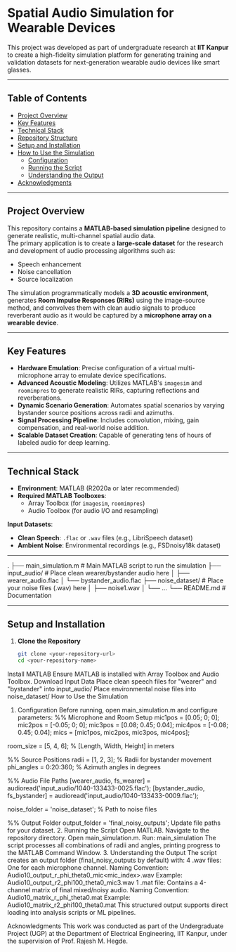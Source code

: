 # Spatial Audio Simulation for Wearable Devices

This project was developed as part of undergraduate research at **IIT Kanpur** to create a high-fidelity simulation platform for generating training and validation datasets for next-generation wearable audio devices like smart glasses.

---

## Table of Contents
- [Project Overview](#project-overview)
- [Key Features](#key-features)
- [Technical Stack](#technical-stack)
- [Repository Structure](#repository-structure)
- [Setup and Installation](#setup-and-installation)
- [How to Use the Simulation](#how-to-use-the-simulation)
  - [Configuration](#configuration)
  - [Running the Script](#running-the-script)
  - [Understanding the Output](#understanding-the-output)
- [Acknowledgments](#acknowledgments)

---

## Project Overview

This repository contains a **MATLAB-based simulation pipeline** designed to generate realistic, multi-channel spatial audio data.  
The primary application is to create a **large-scale dataset** for the research and development of audio processing algorithms such as:
- Speech enhancement  
- Noise cancellation  
- Source localization  

The simulation programmatically models a **3D acoustic environment**, generates **Room Impulse Responses (RIRs)** using the image-source method, and convolves them with clean audio signals to produce reverberant audio as it would be captured by a **microphone array on a wearable device**.

---

## Key Features

- **Hardware Emulation**: Precise configuration of a virtual multi-microphone array to emulate device specifications.  
- **Advanced Acoustic Modeling**: Utilizes MATLAB's `imagesim` and `roomimpres` to generate realistic RIRs, capturing reflections and reverberations.  
- **Dynamic Scenario Generation**: Automates spatial scenarios by varying bystander source positions across radii and azimuths.  
- **Signal Processing Pipeline**: Includes convolution, mixing, gain compensation, and real-world noise addition.  
- **Scalable Dataset Creation**: Capable of generating tens of hours of labeled audio for deep learning.  

---

## Technical Stack

- **Environment**: MATLAB (R2020a or later recommended)  
- **Required MATLAB Toolboxes**:
  - Array Toolbox (for `imagesim`, `roomimpres`)  
  - Audio Toolbox (for audio I/O and resampling)  

**Input Datasets**:
- **Clean Speech**: `.flac` or `.wav` files (e.g., LibriSpeech dataset)  
- **Ambient Noise**: Environmental recordings (e.g., FSDnoisy18k dataset)  

---

.
├── main_simulation.m # Main MATLAB script to run the simulation
├── input_audio/ # Place clean wearer/bystander audio here
│ ├── wearer_audio.flac
│ └── bystander_audio.flac
├── noise_dataset/ # Place your noise files (.wav) here
│ ├── noise1.wav
│ └── ...
└── README.md # Documentation

---

## Setup and Installation

1. **Clone the Repository**
   ```bash
   git clone <your-repository-url>
   cd <your-repository-name>
Install MATLAB
Ensure MATLAB is installed with Array Toolbox and Audio Toolbox.
Download Input Data
Place clean speech files for "wearer" and "bystander" into input_audio/
Place environmental noise files into noise_dataset/
How to Use the Simulation
1. Configuration
Before running, open main_simulation.m and configure parameters:
%% Microphone and Room Setup
mic1pos = [0.05; 0; 0];
mic2pos = [-0.05; 0; 0];
mic3pos = [0.08; 0.45; 0.04];
mic4pos = [-0.08; 0.45; 0.04];
mics = [mic1pos, mic2pos, mic3pos, mic4pos];

room_size = [5, 4, 6]; % [Length, Width, Height] in meters

%% Source Positions
radii = [1, 2, 3];          % Radii for bystander movement
phi_angles = 0:20:360;      % Azimuth angles in degrees

%% Audio File Paths
[wearer_audio, fs_wearer] = audioread('input_audio/1040-133433-0025.flac');
[bystander_audio, fs_bystander] = audioread('input_audio/1040-133433-0009.flac');

noise_folder = 'noise_dataset';   % Path to noise files

%% Output Folder
output_folder = 'final_noisy_outputs';
Update file paths for your dataset.
2. Running the Script
Open MATLAB.
Navigate to the repository directory.
Open main_simulation.m.
Run:
main_simulation
The script processes all combinations of radii and angles, printing progress to the MATLAB Command Window.
3. Understanding the Output
The script creates an output folder (final_noisy_outputs by default) with:
4 .wav files: One for each microphone channel.
Naming Convention:
Audio10_output_r<radius>_phi<angle>_theta0_mic<mic_index>.wav
Example:
Audio10_output_r2_phi100_theta0_mic3.wav
1 .mat file: Contains a 4-channel matrix of final mixed/noisy audio.
Naming Convention:
Audio10_matrix_r<radius>_phi<angle>_theta0.mat
Example:
Audio10_matrix_r2_phi100_theta0.mat
This structured output supports direct loading into analysis scripts or ML pipelines.

Acknowledgments
This work was conducted as part of the Undergraduate Project (UGP) at the
Department of Electrical Engineering, IIT Kanpur,
under the supervision of Prof. Rajesh M. Hegde.


